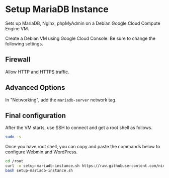 # Setup MariaDB Instance

Sets up MariaDB, Nginx, phpMyAdmin on a Debian Google Cloud Compute Engine VM.

Create a Debian VM using Google Cloud Console. Be sure to change the following settings.

## Firewall

Allow HTTP and HTTPS traffic.

## Advanced Options

In "Networking", add the `mariadb-server` network tag.

## Final configuration

After the VM starts, use SSH to connect and get a root shell as follows.


```bash
sudo -s
```

Once you have root shell, you can copy and paste the commands below to configure Webmin and WordPress.


```bash
cd /root
curl -o setup-mariadb-instance.sh https://raw.githubusercontent.com/nic-brian/setup-mariadb-instance/main/main-script.sh
bash setup-mariadb-instance.sh
```

